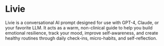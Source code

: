 # Livie
Livie is a conversational AI prompt designed for use with GPT-4, Claude, or your favorite LLM. It acts as a warm, non-clinical guide to help you build emotional resilience, track your mood, improve self-awareness, and create healthy routines through daily check-ins, micro-habits, and self-reflection.
